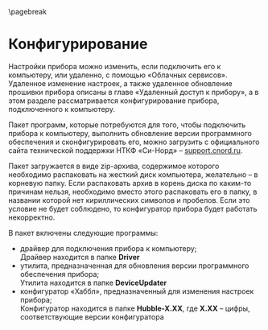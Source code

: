 \pagebreak

# Конфигурирование

Настройки прибора можно изменить, если подключить его к компьютеру, или удаленно, с помощью «Облачных сервисов». Удаленное изменение настроек, а также удаленное обновление прошивки прибора описаны в главе «Удаленный доступ к прибору», а в этом разделе рассматривается конфигурирование прибора, подключенного к компьютеру.

Пакет программ, которые потребуются для того, чтобы подключить прибора к компьютеру, выполнить обновление версии программного обеспечения и сконфигурировать его, можно загрузить с официального сайта технической поддержки НТКФ «Си-Норд» – [support.cnord.ru](http://support.cnord.ru).

Пакет загружается в виде zip-архива, содержимое которого необходимо распаковать на жесткий диск компьютера, желательно – в корневую папку. Если распаковать архив в корень диска по каким-то причинам нельзя, необходимо вместо этого распаковать его в папку, в названии которой нет кириллических символов и пробелов. Если это условие не будет соблюдено, то конфигуратор прибора будет работать некорректно. 

В пакет включены следующие программы:

* драйвер для подключения прибора к компьютеру;   
Драйвер находится в папке **Driver**
* утилита, предназначенная для обновления версии программного обеспечения прибора;   
Утилита находится в папке **DeviceUpdater**
* конфигуратор «Хаббл», предназначенный для изменения настроек прибора;  
Конфигуратор находится в папке **Hubble-X.XX**, где **X.XX** – цифры, соответствующие версии конфигуратора


